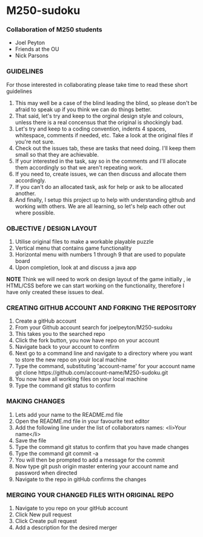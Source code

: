 # M250-sudoku

<h3>Collaboration of M250 students</h3>
  <ul>
    <li>Joel Peyton</li>
    <li>Friends at the OU</li>
    <li>Nick Parsons</li>
  </ul>
  
<h3>GUIDELINES</h3>
<p>For those interested in collaborating please take time to read these short guidelines</p>
<ol>
  <li>This may well be a case of the blind leading the blind, so please don't be afraid to speak up if you think we can do things better.</li>
  <li>That said, let's try and keep to the orginal design style and colours, unless there is a real concensus that the original is shockingly bad.</li>
  <li>Let's try and keep to a coding convention, indents 4 spaces, whitespace, comments if needed, etc.  Take a look at the original files if you're not sure.</li>
  <li>Check out the issues tab, these are tasks that need doing.  I'll keep them small so that they are achievable.</li>
  <li>If your interested in the task, say so in the comments and I'll allocate them accordingly so that we aren't repeating work.</li>
  <li>If you need to, create issues, we can then discuss and allocate them accordingly.</li>
  <li>If you can't do an allocated task, ask for help or ask to be allocated another.</li>
  <li>And finally, I setup this project up to help with understanding github and working with others. We are all learning, so let's help each other out where possible.</li>  
</ol>

<h3>OBJECTIVE / DESIGN LAYOUT</h3>
<ol>
  <li>Utilise original files to make a workable playable puzzle</li>
  <li>Vertical menu that contains game functionality</li>
  <li>Horizontal menu with numbers 1 through 9 that are used to populate board</li>
  <li>Upon completion, look at and discuss a java app</li>
</ol>

<p><strong>NOTE&nbsp;</strong>Think we will need to work on design layout of the game initially , ie HTML/CSS before we can start working on the functionality, therefore I have only created these issues to deal.</p>

<h3>CREATING GITHUB ACCOUNT AND FORKING THE REPOSITORY</h3>

<ol>
  <li>Create a gitHub account</li>
  <li>From your Github account search for joelpeyton/M250-sudoku</li>
  <li>This takes you to the searched repo</li>
  <li>Click the fork button, you now have repo on your account</li> 
  <li>Navigate back to your account to confirm</li>
  <li>Next go to a command line and navigate to a directory where you want to store the new repo on youir local machine</li>
  <li>Type the command, substituting 'account-name' for your account name  git clone https://github.com/account-name/M250-sudoku.git</li>
  <li>You now have all working files on your local machine</li>
  <li>Type the command git status to confirm</li>
</ol>

<h3>MAKING CHANGES</h3>

<ol>
  <li>Lets add your name to the README.md file
  <li>Open the README.md file in your favourite text editor
  <li>Add the following line under the list of collaborators names: &lt;li&gt;Your name&lt;/li&gt;</li>
  <li>Save the file</li>
  <li>Type the command git status to confirm that you have made changes</li>
  <li>Type the command git commit -a</li>
  <li>You will then be prompted to add a message for the commit</li>
  <li>Now type git push origin master entering your account name and password when directed</li>
  <li>Navigate to the repo in gitHub confirms the changes</li>
</ol>

<h3>MERGING YOUR CHANGED FILES WITH ORIGINAL REPO</h3>

<ol>
  <li>Navigate to you repo on your gitHub account</li>
  <li>Click New pull request</li>
  <li>Click Create pull request</li>
  <li>Add a description for the desired merger</li>
</ol>
  
